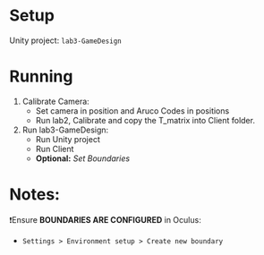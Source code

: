 # Setup
Unity project:
`lab3-GameDesign`

# Running
1. Calibrate Camera:
	- Set camera in position and Aruco Codes in positions
	- Run lab2, Calibrate and copy the T_matrix into Client folder.
2. Run lab3-GameDesign:
	- Run Unity project
	- Run Client
	- **Optional:** _Set Boundaries_


# Notes:
❗Ensure **BOUNDARIES ARE CONFIGURED** in Oculus:
- `Settings > Environment setup > Create new boundary`
